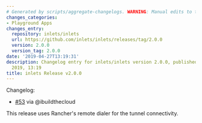 ```yaml
---
# Generated by scripts/aggregate-changelogs. WARNING: Manual edits to this files will be overwritten.
changes_categories:
- Playground Apps
changes_entry:
  repository: inlets/inlets
  url: https://github.com/inlets/inlets/releases/tag/2.0.0
  version: 2.0.0
  version_tag: 2.0.0
date: '2019-04-27T13:19:31'
description: Changelog entry for inlets/inlets version 2.0.0, published on 27 April
  2019, 13:19
title: inlets Release v2.0.0
---
```


Changelog:
* [#53](https://github.com/inlets/inlets/pull/53) via @ibuildthecloud 

This release uses Rancher's remote dialer for the tunnel connectivity. 
